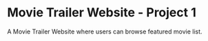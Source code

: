 # Movie Trailer Website - Project 1
A Movie Trailer Website where users can browse featured movie list.
